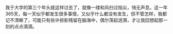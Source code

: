我于大学的第三个年头就这样过去了，就像一缕和风扫过指尖，悄无声息。这一年365天，每一天似乎都发生很多事情，又似乎什么都没有发生，但不管怎样，我都记不清晰了，可能只有些许掠影残留在脑海中，偶尔荡起涟漪，才让我回想起那一刻的点点滴滴。


